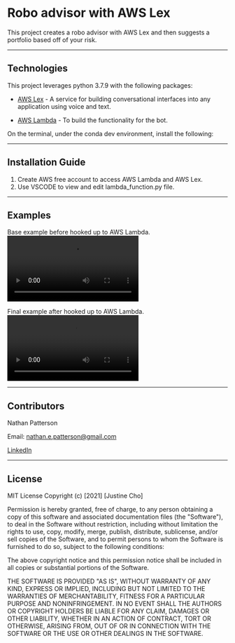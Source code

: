 # Robo advisor with AWS Lex

This project creates a robo advisor with AWS Lex and then suggests a portfolio based off of your risk.

---

## Technologies

This project leverages python 3.7.9 with the following packages:

* [AWS Lex](https://aws.amazon.com/lex/) - A service for building conversational interfaces into any application using voice and text.

* [AWS Lambda](https://aws.amazon.com/lambda/) - To build the functionality for the bot.


On the terminal, under the conda dev environment, install the following:

---

## Installation Guide

1. Create AWS free account to access AWS Lambda and AWS Lex.
2. Use VSCODE to view and edit lambda_function.py file.

---

## Examples

Base example before hooked up to AWS Lambda.
![Base Example](./Resources/RoboAdvisorTest.mov)


Final example after hooked up to AWS Lambda.
![Base Example](./Resources/RoboAdvisorFinal.mov)

---

## Contributors 

Nathan Patterson

Email: nathan.e.patterson@gmail.com

[LinkedIn](https://www.linkedin.com/in/natepatterson/)

---

## License

MIT License
Copyright (c) [2021] [Justine Cho]

Permission is hereby granted, free of charge, to any person obtaining a copy of this software and associated documentation files (the "Software"), to deal in the Software without restriction, including without limitation the rights to use, copy, modify, merge, publish, distribute, sublicense, and/or sell copies of the Software, and to permit persons to whom the Software is furnished to do so, subject to the following conditions:

The above copyright notice and this permission notice shall be included in all copies or substantial portions of the Software.

THE SOFTWARE IS PROVIDED "AS IS", WITHOUT WARRANTY OF ANY KIND, EXPRESS OR IMPLIED, INCLUDING BUT NOT LIMITED TO THE WARRANTIES OF MERCHANTABILITY, FITNESS FOR A PARTICULAR PURPOSE AND NONINFRINGEMENT. IN NO EVENT SHALL THE AUTHORS OR COPYRIGHT HOLDERS BE LIABLE FOR ANY CLAIM, DAMAGES OR OTHER LIABILITY, WHETHER IN AN ACTION OF CONTRACT, TORT OR OTHERWISE, ARISING FROM, OUT OF OR IN CONNECTION WITH THE SOFTWARE OR THE USE OR OTHER DEALINGS IN THE SOFTWARE.

